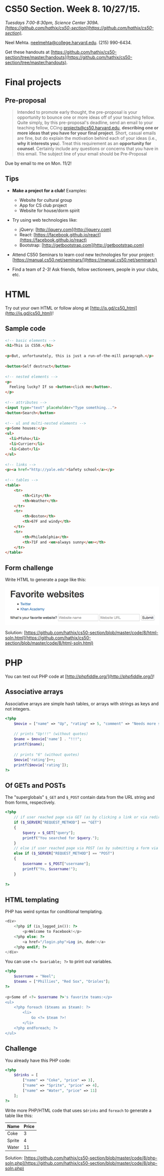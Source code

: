 # CS50 Section. Week 8. 10/27/15.
_Tuesdays 7:00-8:30pm, Science Center 309A. [https://github.com/hathix/cs50-section](https://github.com/hathix/cs50-section)._

Neel Mehta. neelmehta@college.harvard.edu. (215) 990-6434.

Get these handouts at [https://github.com/hathix/cs50-section/tree/master/handouts](https://github.com/hathix/cs50-section/tree/master/handouts).

# Final projects
## Pre-proposal
> Intended to promote early thought, the pre-proposal is your opportunity to bounce one or more ideas off of your teaching fellow. Quite simply, by this pre-proposal's deadline, send an email to your teaching fellow, CCing projects@cs50.harvard.edu, **describing one or more ideas that you have for your final project**. Short, casual emails are fine, but do explain the motivation behind each of your ideas (i.e., **why it interests you**). Treat this requirement as an **opportunity for counsel**. Certainly include any questions or concerns that you have in this email. The subject line of your email should be Pre-Proposal

Due by email to me on Mon. 11/2!

## Tips
- **Make a project for a club!** Examples:
  - Website for cultural group
  - App for CS club project
  - Website for house/dorm spirit

- Try using web technologies like:
  - jQuery: [http://jquery.com](http://jquery.com)
  - React: [https://facebook.github.io/react](https://facebook.github.io/react)
  - Bootstrap: [http://getbootstrap.com](http://getbootstrap.com)

- Attend CS50 Seminars to learn cool new technologies for your project: [https://manual.cs50.net/seminars/](https://manual.cs50.net/seminars/)
- Find a team of 2-3! Ask friends, fellow sectioneers, people in your clubs, etc.

# HTML
Try out your own HTML or follow along at [http://is.gd/cs50_html](http://is.gd/cs50_html)!

## Sample code

```html
<!-- basic elements -->
<h1>This is CS50.</h1>

<p>But, unfortunately, this is just a run-of-the-mill paragraph.</p>

<button>Self destruct</button>

<!-- nested elements -->
<p>
  Feeling lucky? If so <button>click me</button>.  
</p>

<!-- attributes -->
<input type="text" placeholder="Type something...">
<button>Search</button>

<!-- ul and multi-nested elements -->
<p>Some houses:</p>
<ul>
  <li>Pfoho</li>
  <li>Currier</li>
  <li>Cabot</li>
</ul>

<!-- links -->
<p><a href="http://yale.edu">Safety school</a></p>

<!-- tables -->
<table>
    <tr>
        <th>City</th>
        <th>Weather</th>
    </tr>
    <tr>
        <th>Boston</th>
        <th>67F and windy</th>
    </tr>
    <tr>
        <th>Philadelphia</th>
        <th>71F and <em>always sunny</em></th>
    </tr>
</table>
```

## Form challenge
Write HTML to generate a page like this:

![Simple HTML webpage](img/challenge-html.png)

Solution: [https://github.com/hathix/cs50-section/blob/master/code/8/html-soln.html](https://github.com/hathix/cs50-section/blob/master/code/8/html-soln.html)

# PHP
You can test out PHP code at [http://phpfiddle.org/](http://phpfiddle.org/)!

## Associative arrays
Associative arrays are simple hash tables, or arrays with strings as keys and not integers.

```php
<?php
    $movie = ["name" => "Up", "rating" => 5, "comment" => "Needs more squirrels"];

    // prints "Up!!!" (without quotes)
    $name = $movie['name'] . "!!!";
    printf($name);

    // prints "6" (without quotes)
    $movie['rating']++;
    printf($movie['rating']);
?>
```

## Of GETs and POSTs
The "superglobals" `$_GET` and `$_POST` contain data from the URL string and from forms, respectively.

```php
<?php
    // if user reached page via GET (as by clicking a link or via redirect)
    if ($_SERVER["REQUEST_METHOD"] == "GET")
    {
        $query = $_GET["query"];
        printf("You searched for $query.");
    }
    // else if user reached page via POST (as by submitting a form via POST)
    else if ($_SERVER["REQUEST_METHOD"] == "POST")
    {
        $username = $_POST["username"];
        printf("Yo, $username!");
    }

?>
```

## HTML templating
PHP has weird syntax for conditional templating.

```php
<div>
    <?php if (is_logged_in()): ?>
        <p>Welcome to Facebook!</p>
    <?php else: ?>
        <a href="/login.php">Log in, dude!</a>
    <?php endif; ?>
</div>
```

You can use `<?= $variable; ?>` to print out variables.

```php
<?php
    $username = "Neel";
    $teams = ["Phillies", "Red Sox", "Orioles"];
?>

<p>Some of <?= $username ?>'s favorite teams:</p>
<ul>
    <?php foreach ($teams as $team): ?>
        <li>
            Go <?= $team ?>!
        </li>
    <?php endforeach; ?>
</ul>
```

## Challenge
You already have this PHP code:

```php
<?php
    $drinks = [
        ["name" => "Coke", "price" => 3],
        ["name" => "Sprite", "price" => 4],
        ["name" => "Water", "price" => 11]
    ];
?>
```

Write more PHP/HTML code that uses `$drinks` and `foreach` to generate a table like this:

Name   | Price
------ | -----
Coke   | 3
Sprite | 4
Water  | 11

Solution: [https://github.com/hathix/cs50-section/blob/master/code/8/php-soln.php](https://github.com/hathix/cs50-section/blob/master/code/8/php-soln.php)
